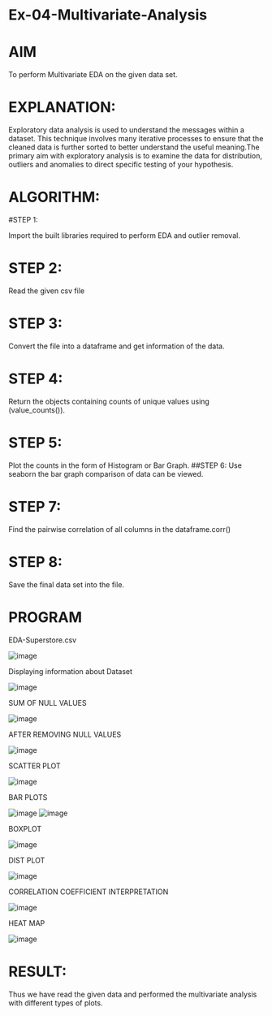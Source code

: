 # Ex-04-Multivariate-Analysis


# AIM

To perform Multivariate EDA on the given data set.

# EXPLANATION:

Exploratory data analysis is used to understand the messages within a dataset. This technique involves many iterative processes to ensure that the cleaned data is further sorted to better understand the useful meaning.The primary aim with exploratory analysis is to examine the data for distribution, outliers and anomalies to direct specific testing of your hypothesis.

# ALGORITHM:

#STEP 1:

Import the built libraries required to perform EDA and outlier removal.

# STEP 2:

Read the given csv file

# STEP 3:

Convert the file into a dataframe and get information of the data.

# STEP 4:

Return the objects containing counts of unique values using (value_counts()).

# STEP 5:

Plot the counts in the form of Histogram or Bar Graph. ##STEP 6: Use seaborn the bar graph comparison of data can be viewed. 

# STEP 7:

Find the pairwise correlation of all columns in the dataframe.corr()

# STEP 8:

Save the final data set into the file.



# PROGRAM

EDA-Superstore.csv

![image](https://user-images.githubusercontent.com/119122478/236665811-b1ded538-e225-4a27-baf8-4dc6244fe87f.png)

Displaying information about Dataset

![image](https://user-images.githubusercontent.com/119122478/236665884-b152ecdf-abd9-4163-ad3c-a091acb2b1ab.png)

SUM OF NULL VALUES

![image](https://user-images.githubusercontent.com/119122478/236665925-42277520-e9e1-4cd5-b00a-fba265fc02f5.png)

AFTER REMOVING NULL VALUES

![image](https://user-images.githubusercontent.com/119122478/236665960-c2477b22-6805-4ca7-a060-9df47ac6c84f.png)

SCATTER PLOT

![image](https://user-images.githubusercontent.com/119122478/236666019-492077f7-c170-4cd9-a547-230e5908a942.png)

BAR PLOTS

![image](https://user-images.githubusercontent.com/119122478/236666090-e12670fb-9cab-4afa-87bc-acd41eea2e02.png)
![image](https://user-images.githubusercontent.com/119122478/23666106-11c9a58e-a36f-4b47-b88e-5ed86caa64f1.png)

BOXPLOT

![image](https://user-images.githubusercontent.com/119122478/236666176-4821ad0c-8edd-40d9-a029-5f3b2d07709f.png)

DIST PLOT

![image](https://user-images.githubusercontent.com/119122478/236666222-65aa339e-147a-4c19-97d7-054564fc06f2.png)

CORRELATION COEFFICIENT INTERPRETATION

![image](https://user-images.githubusercontent.com/119122478/236666274-5533607d-4b27-49bc-ae69-3f07e6e6bc58.png)

HEAT MAP

![image](https://user-images.githubusercontent.com/119122478/236666303-a9a40487-afb6-4d29-8458-fbb81dc58ebb.png)

# RESULT:

Thus we have read the given data and performed the multivariate analysis with different types of plots.









